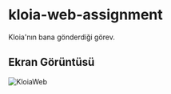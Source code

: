 # kloia-web-assignment
Kloia'nın bana gönderdiği görev.

## Ekran Görüntüsü
![KloiaWeb](https://user-images.githubusercontent.com/24482512/64690122-56ecfc80-d498-11e9-9d36-f654872acd94.PNG)


